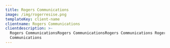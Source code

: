```yaml
---
title: Rogers Communications
image: /img/rogerresise.png
templateKey: client-name
clientname: Rogers Communications
clientdescription: >-
  Rogers CommunicationsRogers CommunicationsRogers Communications Rogers
  Communications
---
```


